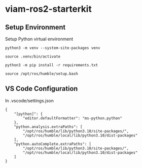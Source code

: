 # viam-ros2-starterkit


## Setup Environment

Setup Python virtual environment

```python3 -m venv --system-site-packages venv```

```source .venv/bin/activate```

```python3 -m pip install -r requirements.txt```


```source /opt/ros/humble/setup.bash```



## VS Code Configuration

In .vscode/settings.json

```
{
    "[python]": {
        "editor.defaultFormatter": "ms-python.python"
    },
    "python.analysis.extraPaths": [
        "/opt/ros/humble/lib/python3.10/site-packages/",
        "/opt/ros/humble/local/lib/python3.10/dist-packages"
    ],
    "python.autoComplete.extraPaths": [
        "/opt/ros/humble/lib/python3.10/site-packages/",
        "/opt/ros/humble/local/lib/python3.10/dist-packages"
    ]
}
```